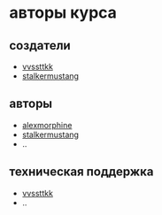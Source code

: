 # авторы курса

## создатели

- [vvssttkk](https://github.com/vvssttkk)
- [stalkermustang](https://github.com/stalkermustang)

## авторы

- [alexmorphine](https://github.com/alexmorphine)
- [stalkermustang](https://github.com/stalkermustang)
- ..

## техническая поддержка

- [vvssttkk](https://github.com/vvssttkk)
- ..
